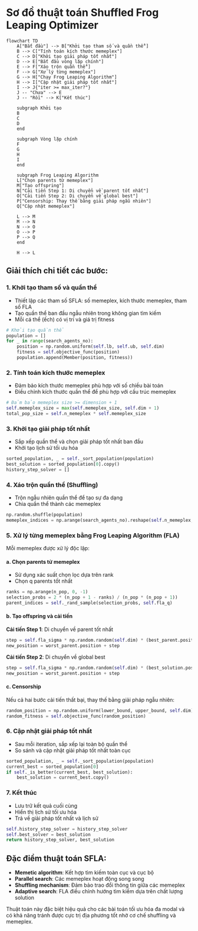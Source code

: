 # Sơ đồ thuật toán Shuffled Frog Leaping Optimizer

```mermaid
flowchart TD
    A["Bắt đầu"] --> B["Khởi tạo tham số và quần thể"]
    B --> C["Tính toán kích thước memeplex"]
    C --> D["Khởi tạo giải pháp tốt nhất"]
    D --> E["Bắt đầu vòng lặp chính"]
    E --> F["Xáo trộn quần thể"]
    F --> G["Xử lý từng memeplex"]
    G --> H["Chạy Frog Leaping Algorithm"]
    H --> I["Cập nhật giải pháp tốt nhất"]
    I --> J{"iter >= max_iter?"}
    J -- "Chưa" --> E
    J -- "Rồi" --> K["Kết thúc"]
    
    subgraph Khởi tạo
    B
    C
    D
    end
    
    subgraph Vòng lặp chính
    F
    G
    H
    I
    end
    
    subgraph Frog Leaping Algorithm
    L["Chọn parents từ memeplex"]
    M["Tạo offspring"]
    N["Cải tiến Step 1: Di chuyển về parent tốt nhất"]
    O["Cải tiến Step 2: Di chuyển về global best"]
    P["Censorship: Thay thế bằng giải pháp ngẫu nhiên"]
    Q["Cập nhật memeplex"]
    
    L --> M
    M --> N
    N --> O
    O --> P
    P --> Q
    end
    
    H --> L
```

## Giải thích chi tiết các bước:

### 1. Khởi tạo tham số và quần thể
- Thiết lập các tham số SFLA: số memeplex, kích thước memeplex, tham số FLA
- Tạo quần thể ban đầu ngẫu nhiên trong không gian tìm kiếm
- Mỗi cá thể (ếch) có vị trí và giá trị fitness

```python
# Khởi tạo quần thể
population = []
for _ in range(search_agents_no):
    position = np.random.uniform(self.lb, self.ub, self.dim)
    fitness = self.objective_func(position)
    population.append(Member(position, fitness))
```

### 2. Tính toán kích thước memeplex
- Đảm bảo kích thước memeplex phù hợp với số chiều bài toán
- Điều chỉnh kích thước quần thể để phù hợp với cấu trúc memeplex

```python
# Đảm bảo memeplex size >= dimension + 1
self.memeplex_size = max(self.memeplex_size, self.dim + 1)
total_pop_size = self.n_memeplex * self.memeplex_size
```

### 3. Khởi tạo giải pháp tốt nhất
- Sắp xếp quần thể và chọn giải pháp tốt nhất ban đầu
- Khởi tạo lịch sử tối ưu hóa

```python
sorted_population, _ = self._sort_population(population)
best_solution = sorted_population[0].copy()
history_step_solver = []
```

### 4. Xáo trộn quần thể (Shuffling)
- Trộn ngẫu nhiên quần thể để tạo sự đa dạng
- Chia quần thể thành các memeplex

```python
np.random.shuffle(population)
memeplex_indices = np.arange(search_agents_no).reshape(self.n_memeplex, self.memeplex_size)
```

### 5. Xử lý từng memeplex bằng Frog Leaping Algorithm (FLA)
Mỗi memeplex được xử lý độc lập:

#### a. Chọn parents từ memeplex
- Sử dụng xác suất chọn lọc dựa trên rank
- Chọn q parents tốt nhất

```python
ranks = np.arange(n_pop, 0, -1)
selection_probs = 2 * (n_pop + 1 - ranks) / (n_pop * (n_pop + 1))
parent_indices = self._rand_sample(selection_probs, self.fla_q)
```

#### b. Tạo offspring và cải tiến
**Cải tiến Step 1**: Di chuyển về parent tốt nhất
```python
step = self.fla_sigma * np.random.random(self.dim) * (best_parent.position - worst_parent.position)
new_position = worst_parent.position + step
```

**Cải tiến Step 2**: Di chuyển về global best
```python
step = self.fla_sigma * np.random.random(self.dim) * (best_solution.position - worst_parent.position)
new_position = worst_parent.position + step
```

#### c. Censorship
Nếu cả hai bước cải tiến thất bại, thay thế bằng giải pháp ngẫu nhiên:
```python
random_position = np.random.uniform(lower_bound, upper_bound, self.dim)
random_fitness = self.objective_func(random_position)
```

### 6. Cập nhật giải pháp tốt nhất
- Sau mỗi iteration, sắp xếp lại toàn bộ quần thể
- So sánh và cập nhật giải pháp tốt nhất toàn cục

```python
sorted_population, _ = self._sort_population(population)
current_best = sorted_population[0]
if self._is_better(current_best, best_solution):
    best_solution = current_best.copy()
```

### 7. Kết thúc
- Lưu trữ kết quả cuối cùng
- Hiển thị lịch sử tối ưu hóa
- Trả về giải pháp tốt nhất và lịch sử

```python
self.history_step_solver = history_step_solver
self.best_solver = best_solution
return history_step_solver, best_solution
```

## Đặc điểm thuật toán SFLA:
- **Memetic algorithm**: Kết hợp tìm kiếm toàn cục và cục bộ
- **Parallel search**: Các memeplex hoạt động song song
- **Shuffling mechanism**: Đảm bảo trao đổi thông tin giữa các memeplex
- **Adaptive search**: FLA điều chỉnh hướng tìm kiếm dựa trên chất lượng solution

Thuật toán này đặc biệt hiệu quả cho các bài toán tối ưu hóa đa modal và có khả năng tránh được cực trị địa phương tốt nhờ cơ chế shuffling và memeplex.
